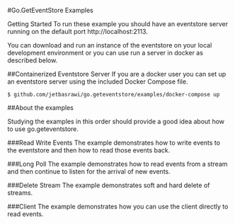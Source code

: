 #Go.GetEventStore Examples


Getting Started
To run these example you should have an eventstore server running on the default port http://localhost:2113. 

You can download and run an instance of the eventstore on your local development environment or you can use run a server in docker as described below.

##Containerized Eventstore Server
If you are a docker user you can set up an eventstore server using the included Docker Compose file.

```
$ github.com/jetbasrawi/go.geteventstore/examples/docker-compose up

```

##About the examples

Studying the examples in this order should provide a good idea about how to use go.geteventstore.

###Read Write Events
The example demonstrates how to write events to the eventstore and then how to read those events back.

###Long Poll
The example demonstrates how to read events from a stream and then continue to listen for the arrival of new events.

###Delete Stream
The example demonstrates soft and hard delete of streams.

###Client
The example demonstrates how you can use the client directly to read events.

